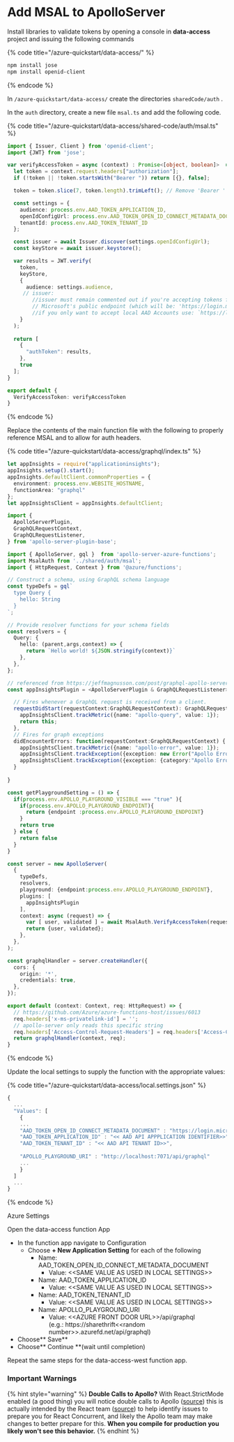 # Add MSAL to ApolloServer



Install libraries to validate tokens by opening a console in **data-access** project and issuing the following commands

{% code title="/azure-quickstart/data-access/" %}
```bash
npm install jose
npm install openid-client
```
{% endcode %}

In  `/azure-quickstart/data-access/` create the directories `sharedCode/auth` .

In the `auth` directory, create a new file `msal.ts` and add the following code.

{% code title="/azure-quickstart/data-access/shared-code/auth/msal.ts" %}
```typescript
import { Issuer, Client } from 'openid-client';
import {JWT} from 'jose';

var verifyAccessToken = async (context) : Promise<[object, boolean]>  => {
  let token = context.request.headers["authorization"];
  if (!token || !token.startsWith("Bearer ")) return [{}, false];

  token = token.slice(7, token.length).trimLeft(); // Remove 'Bearer ' characters from start of Auth header value

  const settings = {
    audience: process.env.AAD_TOKEN_APPLICATION_ID,
    openIdConfigUrl: process.env.AAD_TOKEN_OPEN_ID_CONNECT_METADATA_DOCUMENT,
    tenantId: process.env.AAD_TOKEN_TENANT_ID
  };

  const issuer = await Issuer.discover(settings.openIdConfigUrl);
  const keyStore = await issuer.keystore();

  var results = JWT.verify(
    token,
    keyStore, 
    {
      audience: settings.audience,
     // issuer: 
        //issuer must remain commented out if you're accepting tokens from :
        // Microsoft's public endpoint (which will be: 'https://login.microsoftonline.com/9188040d-6c67-4c5b-b112-36a304b66dad/v2.0' or it can be any AAD tenant's ID)
        //if you only want to accept local AAD Accounts use: `https://login.microsoftonline.com/${settings.tenantId}/v2.0`
    }
  );
  
  return [
    {
      "authToken": results,
    },
    true
  ];
}

export default {
  VerifyAccessToken: verifyAccessToken
}
```
{% endcode %}

Replace the contents of the main function file with the following to properly reference MSAL and to allow for auth headers.

{% code title="/azure-quickstart/data-access/graphql/index.ts" %}
```typescript
let appInsights = require("applicationinsights");
appInsights.setup().start();
appInsights.defaultClient.commonProperties = {
  environment: process.env.WEBSITE_HOSTNAME,
  functionArea: "graphql"
};
let appInsightsClient = appInsights.defaultClient;

import {
  ApolloServerPlugin,
  GraphQLRequestContext,
  GraphQLRequestListener,
} from 'apollo-server-plugin-base';

import { ApolloServer, gql }  from 'apollo-server-azure-functions';
import MsalAuth from '../shared/auth/msal';
import { HttpRequest, Context } from '@azure/functions';

// Construct a schema, using GraphQL schema language
const typeDefs = gql`
  type Query {
    hello: String
  }
`;

// Provide resolver functions for your schema fields
const resolvers = {
  Query: {
    hello: (parent,args,context) => {
      return `Hello world! ${JSON.stringify(context)}`
    },
  },
};

// referenced from https://jeffmagnusson.com/post/graphql-apollo-server-plugins-in-typescript
const appInsightsPlugin = <ApolloServerPlugin & GraphQLRequestListener>{

  // Fires whenever a GraphQL request is received from a client.
  requestDidStart(requestContext:GraphQLRequestContext): GraphQLRequestListener | void{
    appInsightsClient.trackMetric({name: "apollo-query", value: 1});
    return this;
  },
  // Fires for graph exceptions
  didEncounterErrors: function(requestContext:GraphQLRequestContext) {
    appInsightsClient.trackMetric({name: "apollo-error", value: 1});
    appInsightsClient.trackException({exception: new Error("Apollo Error")});
    appInsightsClient.trackException({exception: {category:"Apollo Error", details: requestContext.errors}});
  }
  
}

const getPlaygroundSetting = () => {
  if(process.env.APOLLO_PLAYGROUND_VISIBLE === "true" ){
    if(process.env.APOLLO_PLAYGROUND_ENDPOINT){
      return {endpoint :process.env.APOLLO_PLAYGROUND_ENDPOINT}
    }
    return true
  } else {
    return false
  }
}

const server = new ApolloServer(
  { 
    typeDefs, 
    resolvers, 
    playground: {endpoint:process.env.APOLLO_PLAYGROUND_ENDPOINT},
    plugins: [
      appInsightsPlugin
    ],
    context: async (request) => {
      var [ user, validated ] = await MsalAuth.VerifyAccessToken(request);
      return {user, validated};
    },
  },
);

const graphqlHandler = server.createHandler({
  cors: {
    origin: '*',
    credentials: true,
  },
});

export default (context: Context, req: HttpRequest) => {
  // https://github.com/Azure/azure-functions-host/issues/6013
  req.headers['x-ms-privatelink-id'] = '';
  // apollo-server only reads this specific string
  req.headers['Access-Control-Request-Headers'] = req.headers['Access-Control-Request-Headers'] || req.headers['access-control-request-headers'];
  return graphqlHandler(context, req);
}
```
{% endcode %}

Update the local settings to supply the function with the appropriate values:

{% code title="/azure-quickstart/data-access/local.settings.json" %}
```typescript
{
  ...
  "Values": [
    {
    ...
    "AAD_TOKEN_OPEN_ID_CONNECT_METADATA_DOCUMENT" : "https://login.microsoftonline.com/common/v2.0/.well-known/openid-configuration",
    "AAD_TOKEN_APPLICATION_ID" : "<< AAD API APPPLICATION IDENTIFIER>>",
    "AAD_TOKEN_TENANT_ID" : "<< AAD API TENANT ID>>",
    
    "APOLLO_PLAYGROUND_URI" : "http://localhost:7071/api/graphql"
    ...
    }
  ]
  ...
}
```
{% endcode %}

Azure Settings

Open the data-access function App

* In the function app navigate to Configuration&#x20;
  * Choose **+ New Application Setting** for each of the following
    * Name: AAD\_TOKEN\_OPEN\_ID\_CONNECT\_METADATA\_DOCUMENT
      * Value: <\<SAME VALUE AS USED IN LOCAL SETTINGS>>
    * Name: AAD\_TOKEN\_APPLICATION\_ID
      * Value: <\<SAME VALUE AS USED IN LOCAL SETTINGS>>
    * Name: AAD\_TOKEN\_TENANT\_ID
      * Value: <\<SAME VALUE AS USED IN LOCAL SETTINGS>>
    * Name: APOLLO\_PLAYGROUND\_URI
      * Value: <\<AZURE FRONT DOOR URL>>/api/graphql \
        (e.g.: https://sharethrift<\<random number>>.azurefd.net/api/graphql)
* Choose** Save**
* Choose** Continue **(wait until completion)

Repeat the same steps for the data-access-west function app.

### Important Warnings

{% hint style="warning" %}
**Double Calls to Apollo?** With React.StrictMode enabled (a good thing) you will notice double calls to Apollo ([source](https://github.com/apollographql/apollo-client/issues/6037#issuecomment-659630298)) this is actually intended by the React team ([source](https://reactjs.org/docs/strict-mode.html#detecting-unexpected-side-effects)) to help identify issues to prepare you for React Concurrent, and likely the Apollo team may make changes to better prepare for this. **When you compile for production you likely won't see this behavior.**
{% endhint %}

